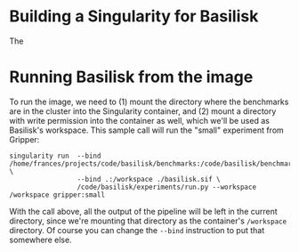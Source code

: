 
# Building a Singularity for Basilisk
The 



# Running Basilisk from the image
To run the image, we need to (1) mount the directory where the benchmarks are in the cluster
into the Singularity container, and (2) mount a directory with write permission into the container
as well, which we'll be used as Basilisk's workspace. This sample call will run the "small" experiment
from Gripper:

    singularity run  --bind /home/frances/projects/code/basilisk/benchmarks:/code/basilisk/benchmarks \
                     --bind .:/workspace ./basilisk.sif \
                     /code/basilisk/experiments/run.py --workspace /workspace gripper:small 

With the call above, all the output of the pipeline will be left in the current directory, since we're mounting
that directory as the container's `/workspace` directory. Of course you can change the `--bind` instruction
to put that somewhere else.